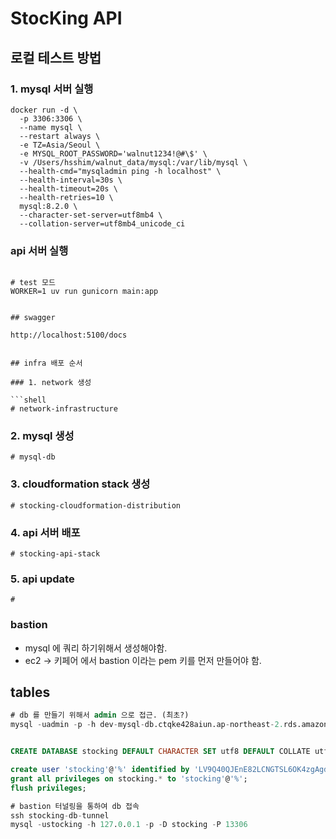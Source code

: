 # StocKing API


## 로컬 테스트 방법

### 1. mysql 서버 실행

```
docker run -d \
  -p 3306:3306 \
  --name mysql \
  --restart always \
  -e TZ=Asia/Seoul \
  -e MYSQL_ROOT_PASSWORD='walnut1234!@#\$' \
  -v /Users/hsshim/walnut_data/mysql:/var/lib/mysql \
  --health-cmd="mysqladmin ping -h localhost" \
  --health-interval=30s \
  --health-timeout=20s \
  --health-retries=10 \
  mysql:8.2.0 \
  --character-set-server=utf8mb4 \
  --collation-server=utf8mb4_unicode_ci
```

### api 서버 실행

```shell

# test 모드
WORKER=1 uv run gunicorn main:app
```

```

## swagger

http://localhost:5100/docs


## infra 배포 순서

### 1. network 생성

```shell
# network-infrastructure

```

### 2. mysql 생성

```shell
# mysql-db

```

### 3. cloudformation stack 생성

```shell
# stocking-cloudformation-distribution

```

### 4. api 서버 배포

```shell
# stocking-api-stack

```

### 5. api update

```shell
#

```

### bastion
 - mysql 에 쿼리 하기위해서 생성해야함.
 - ec2 -> 키페어 에서 bastion 이라는 pem 키를 먼저 만들어야 함.


## tables


```sql
# db 를 만들기 위해서 admin 으로 접근. (최초?)
mysql -uadmin -p -h dev-mysql-db.ctqke428aiun.ap-northeast-2.rds.amazonaws.com


CREATE DATABASE stocking DEFAULT CHARACTER SET utf8 DEFAULT COLLATE utf8_unicode_ci;

create user 'stocking'@'%' identified by 'LV9Q40QJEnE82LCNGTSL6OK4zgAgduga!';
grant all privileges on stocking.* to 'stocking'@'%';
flush privileges;

# bastion 터널링을 통하여 db 접속
ssh stocking-db-tunnel
mysql -ustocking -h 127.0.0.1 -p -D stocking -P 13306

